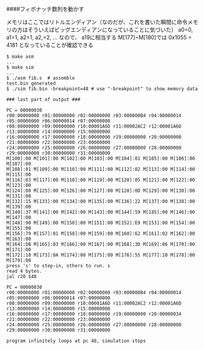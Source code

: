 ####フィボナッチ数列を動かす

メモリはここではリトルエンディアン（なのだが、これを書いた瞬間に命令メモリの方はそういえばビッグエンディアンになっていることに気づいた）
a0=0, a1=1, a2=1, a2,=2, ... なので、
a19に相当する M[177]~M[180]では 0x1055 = 4181 となっていることが確認できる

    $ make asm
    ...
    $ make sim
    ...
    $ ./asm fib.s  # assemble
    test.bin generated
    $ ./sim fib.bin -breakpoint=48 # use "-breakpoint" to show memory data

    ### last part of output ###

    PC = 00000030
    r00:00000000 r01:00000000 r02:00000000 r03:000000B4 r04:00000014 r05:00000000 r06:00000014 r07:00000000
    r08:00000000 r09:00000000 r10:00001A6D r11:00002AC2 r12:00001A6D r13:00000000 r14:00000000 r15:00000000
    r16:00000000 r17:00000000 r18:00000000 r19:00000000 r20:00000000 r21:00000000 r22:00000000 r23:00000000
    r24:00000000 r25:00000000 r26:00000000 r27:00000000 r28:00000000 r29:00000000 r30:00000000 r31:00000000
    M[100]:00 M[101]:00 M[102]:00 M[103]:00 M[104]:01 M[105]:00 M[106]:00 M[107]:00
    M[108]:01 M[109]:00 M[110]:00 M[111]:00 M[112]:02 M[113]:00 M[114]:00 M[115]:00
    M[116]:03 M[117]:00 M[118]:00 M[119]:00 M[120]:05 M[121]:00 M[122]:00 M[123]:00
    M[124]:08 M[125]:00 M[126]:00 M[127]:00 M[128]:0D M[129]:00 M[130]:00 M[131]:00
    M[132]:15 M[133]:00 M[134]:00 M[135]:00 M[136]:22 M[137]:00 M[138]:00 M[139]:00
    M[140]:37 M[141]:00 M[142]:00 M[143]:00 M[144]:59 M[145]:00 M[146]:00 M[147]:00
    M[148]:90 M[149]:00 M[150]:00 M[151]:00 M[152]:E9 M[153]:00 M[154]:00 M[155]:00
    M[156]:79 M[157]:01 M[158]:00 M[159]:00 M[160]:62 M[161]:02 M[162]:00 M[163]:00
    M[164]:DB M[165]:03 M[166]:00 M[167]:00 M[168]:3D M[169]:06 M[170]:00 M[171]:00
    M[172]:18 M[173]:0A M[174]:00 M[175]:00 M[176]:55 M[177]:10 M[178]:00 M[179]:00
    press 's' to step-in, others to run. s
    read 4 bytes.
    jal r20 $48

    PC = 00000030
    r00:00000000 r01:00000000 r02:00000000 r03:000000B4 r04:00000014 r05:00000000 r06:00000014 r07:00000000
    r08:00000000 r09:00000000 r10:00001A6D r11:00002AC2 r12:00001A6D r13:00000000 r14:00000000 r15:00000000
    r16:00000000 r17:00000000 r18:00000000 r19:00000000 r20:00000034 r21:00000000 r22:00000000 r23:00000000
    r24:00000000 r25:00000000 r26:00000000 r27:00000000 r28:00000000 r29:00000000 r30:00000000 r31:00000000

    program infinitely loops at pc 48, simulation stops
